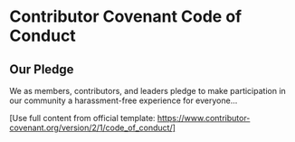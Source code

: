 # Contributor Covenant Code of Conduct

## Our Pledge

We as members, contributors, and leaders pledge to make participation in our community a harassment-free experience for everyone...

[Use full content from official template: https://www.contributor-covenant.org/version/2/1/code_of_conduct/]
